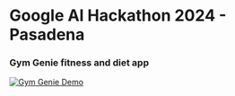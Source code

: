 # Google AI Hackathon 2024 - Pasadena

### Gym Genie fitness and diet app

[![Gym Genie Demo](https://img.youtube.com/vi/unMLvxpMI8w/0.jpg)](https://www.youtube.com/watch?v=unMLvxpMI8w)
